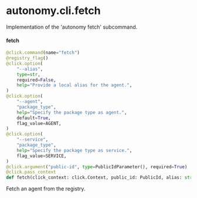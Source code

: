 <a id="autonomy.cli.fetch"></a>

# autonomy.cli.fetch

Implementation of the 'autonomy fetch' subcommand.

<a id="autonomy.cli.fetch.fetch"></a>

#### fetch

```python
@click.command(name="fetch")
@registry_flag()
@click.option(
    "--alias",
    type=str,
    required=False,
    help="Provide a local alias for the agent.",
)
@click.option(
    "--agent",
    "package_type",
    help="Specify the package type as agent.",
    default=True,
    flag_value=AGENT,
)
@click.option(
    "--service",
    "package_type",
    help="Specify the package type as service.",
    flag_value=SERVICE,
)
@click.argument("public-id", type=PublicIdParameter(), required=True)
@click.pass_context
def fetch(click_context: click.Context, public_id: PublicId, alias: str, package_type: str, registry: str) -> None
```

Fetch an agent from the registry.

